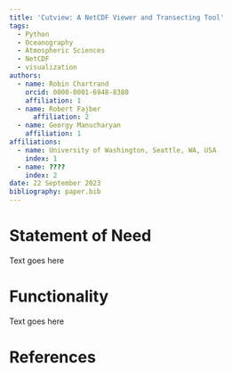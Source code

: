 ```yaml
---
title: 'Cutview: A NetCDF Viewer and Transecting Tool'
tags:
  - Python
  - Oceanography
  - Atmospheric Sciences
  - NetCDF
  - visualization
authors:
  - name: Robin Chartrand
    orcid: 0000-0001-6948-8380
    affiliation: 1
  - name: Robert Fajber
      affiliation: 2
  - name: Georgy Manucharyan
    affiliation: 1
affiliations:
  - name: University of Washington, Seattle, WA, USA
    index: 1
  - name: ????
    index: 2
date: 22 September 2023
bibliography: paper.bib
---
```


# Statement of Need

Text goes here

# Functionality

Text goes here

# References